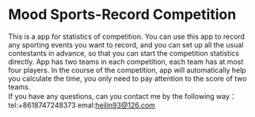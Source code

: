 # Mood Sports-Record Competition
This is a app for statistics of competition.
You can use this app to record any sporting events you want to record, and you can set up all the usual contestants in advance, so that you can start the competition statistics directly.
App has two teams in each competition, each team has at most four players.
In the course of the competition, app will automatically help you calculate the time, you only need to pay attention to the score of two teams.  
If you have any questions, can you contact me by the following way：  
tel:+8618747248373 emal:heilin93@126.com  

